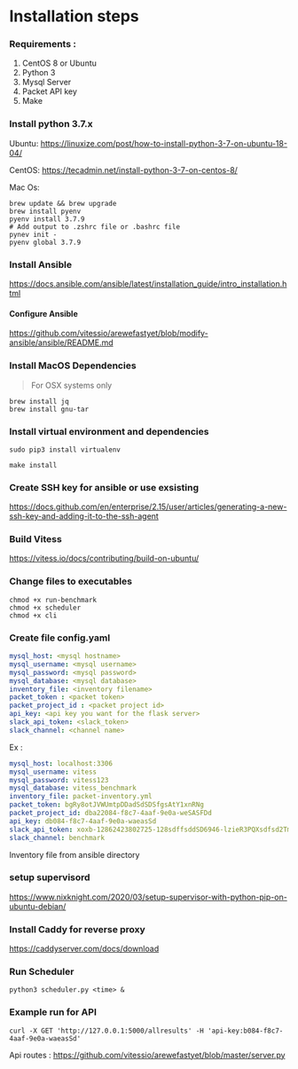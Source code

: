# Installation steps

### Requirements :
1. CentOS 8 or Ubuntu
2. Python 3
3. Mysql Server
4. Packet API key
5. Make

### Install python 3.7.x
Ubuntu: https://linuxize.com/post/how-to-install-python-3-7-on-ubuntu-18-04/

CentOS: https://tecadmin.net/install-python-3-7-on-centos-8/

Mac Os:
```shell
brew update && brew upgrade
brew install pyenv
pyenv install 3.7.9
# Add output to .zshrc file or .bashrc file
pynev init -
pyenv global 3.7.9
```

### Install Ansible
https://docs.ansible.com/ansible/latest/installation_guide/intro_installation.html

#### Configure Ansible
https://github.com/vitessio/arewefastyet/blob/modify-ansible/ansible/README.md

### Install MacOS Dependencies

> For OSX systems only

```shell
brew install jq
brew install gnu-tar
```

### Install virtual environment and dependencies
```shell
sudo pip3 install virtualenv

make install
```

### Create SSH key for ansible or use exsisting
https://docs.github.com/en/enterprise/2.15/user/articles/generating-a-new-ssh-key-and-adding-it-to-the-ssh-agent

### Build Vitess
https://vitess.io/docs/contributing/build-on-ubuntu/

### Change files to executables
```shell
chmod +x run-benchmark
chmod +x scheduler
chmod +x cli
```
### Create file config.yaml
```yaml
mysql_host: <mysql hostname>
mysql_username: <mysql username>
mysql_password: <mysql password>
mysql_database: <mysql database>
inventory_file: <inventory filename>
packet_token : <packet token>
packet_project_id : <packet project id>
api_key: <api key you want for the flask server>
slack_api_token: <slack_token>
slack_channel: <channel name>
```
Ex :
```yaml
mysql_host: localhost:3306
mysql_username: vitess
mysql_password: vitess123
mysql_database: vitess_benchmark
inventory_file: packet-inventory.yml
packet_token: bgRy8otJVWUmtpDDadSdSDSfgsAtY1xnRNg
packet_project_id: dba22084-f8c7-4aaf-9e0a-weSASFDd
api_key: db084-f8c7-4aaf-9e0a-waeasSd
slack_api_token: xoxb-12862423802725-128sdffsddSD6946-lzieR3PQXsdfsd2TmmFlpcQeb
slack_channel: benchmark
```
Inventory file from ansible directory

### setup supervisord
https://www.nixknight.com/2020/03/setup-supervisor-with-python-pip-on-ubuntu-debian/

### Install Caddy for reverse proxy
https://caddyserver.com/docs/download

### Run Scheduler
```
python3 scheduler.py <time> &
```
### Example run for API
```
curl -X GET 'http://127.0.0.1:5000/allresults' -H 'api-key:b084-f8c7-4aaf-9e0a-waeasSd'
```
Api routes : https://github.com/vitessio/arewefastyet/blob/master/server.py
